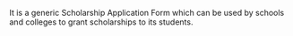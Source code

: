 It is a generic Scholarship Application Form which can be used by schools and colleges to grant scholarships to its students.
